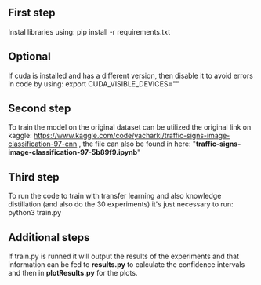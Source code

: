 ##
## First step
Instal libraries using:  pip install -r requirements.txt

## Optional 
If cuda is installed and has a different version, then disable it to avoid errors in code by using: export CUDA_VISIBLE_DEVICES=""

## Second step
To train the model on the original dataset can be utilized the original link on kaggle: https://www.kaggle.com/code/yacharki/traffic-signs-image-classification-97-cnn , the file can also be found in here: "**traffic-signs-image-classification-97-5b89f9.ipynb**"

## Third step
To run the code to train with transfer learning and also knowledge distillation (and also do the 30 experiments) it's just necessary to run:
python3 train.py

## Additional steps
If train.py is runned it will output the results of the experiments and that information can be fed to **results.py** to calculate the confidence intervals and then in **plotResults.py** for the plots.
